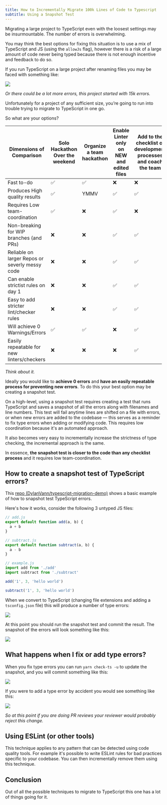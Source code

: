 ```yaml
---
title: How to Incrementally Migrate 100k Lines of Code to Typescript
subtitle: Using a Snapshot Test
---
```


Migrating a large project to TypeScript even with the loosest settings may be insurmountable. The number of errors is overwhelming.

You may think the best options for fixing this situation is to use a mix of TypeScript and JS (using the `allowJs` flag), however there is a risk of a large amount of code never being typed because there is not enough incentive and feedback to do so.

If you run TypeScript on a large project after renaming files you may be faced with something like:

![](https://i.imgur.com/Vft7POh.png)

_Or there could be a lot more errors, this project started with 15k errors._

Unfortunately for a project of any sufficient size, you’re going to run into trouble trying to migrate to TypeScript in one go.

So what are your options?

| **Dimensions of Comparison**                   | **Solo Hackathon Over the weekend** | **Organize a team hackathon** | **Enable Linter only on NEW and edited files** | **Add to the checklist of development processes and coach the team** | **Snapshot Test of type errors** |
| ---------------------------------------------- | ----------------------------------- | ----------------------------- | ---------------------------------------------- | -------------------------------------------------------------------- | -------------------------------- |
| Fast to-do                                     | ✅                                  | ✅                            | ❌                                             | ❌                                                                   | ❌                               |
| Produces High quality results                  | ✅                                  | YMMV                          | ✅                                             | ✅                                                                   | ✅                               |
| Requires Low team-coordination                 | ✅                                  | ❌                            | ✅                                             | ❌                                                                   | ✅                               |
| Non-breaking for WIP branches (and PRs)        | ❌                                  | ❌                            | ✅                                             | ✅                                                                   | ✅                               |
| Reliable on larger Repos or severly messy code | ❌                                  | ❌                            | ✅                                             | ✅                                                                   | ✅                               |
| Can enable strictist rules on day 1            | ❌                                  | ❌                            | ✅                                             | ✅                                                                   | ✅                               |
| Easy to add stricter lint/checker rules        | ❌                                  | ❌                            | ✅                                             | ✅                                                                   | ✅                               |
| Will achieve 0 Warnings/Errors                 | ✅                                  | ✅                            | ❌                                             | ✅                                                                   | ✅                               |
| Easily repeatable for new linters/checkers     | ❌                                  | ❌                            | ❌                                             | ✅                                                                   | ✅                               |

_Think about it._

Ideally you would like to **achieve 0 errors** and **have an easily repeatable process for preventing new errors**.
To do this your best option may be creating a snapshot test.

On a high-level, using a snapshot test requires creating a test that runs TypeScript and saves a snapshot of all the errors along with filenames and line numbers.
This test will fail anytime lines are shifted on a file with errors, or when new errors are added to the codebase — this serves as a reminder to fix type errors when adding or modifying code.
This requires low coordination because it's an automated approach.

It also becomes very easy to incrementally increase the strictness of type checking, the incremental approach is the same.

In essence, **the snapshot test is closer to the code than any checklist process** and it requires low team-coordination.

## How to create a snapshot test of TypeScript errors?

This [repo (DylanVann/typescript-migration-demo)](https://github.com/DylanVann/typescript-migration-demo) shows a basic example of how to snapshot test TypeScript errors.

Here's how it works, consider the following 3 untyped JS files:

```javascript
// add.js
export default function add(a, b) {
  a + b
}
```

```javascript
// subtract.js
export default function subtract(a, b) {
  a - b
}
```

```javascript
// example.js
import add from './add'
import subtract from './subtract'

add('1', 3, 'hello world')

subtract('1', 3, 'hello world')
```

When we convert to TypeScript (changing file extensions and adding a `tsconfig.json` file) this will produce a number of type errors:

![](https://i.imgur.com/EV2toUg.png)

At this point you should run the snapshot test and commit the result. The snapshot of the errors will look something like this:

![](https://i.imgur.com/5MZtBUk.png)

## What happens when I fix or add type errors?

When you fix type errors you can run `yarn check-ts -u` to update the snapshot, and you will commit something like this:

![](https://i.imgur.com/Agsuu3U.png)

If you were to add a type error by accident you would see something like this:

![](https://i.imgur.com/NV69pQu.png)

_So at this point if you are doing PR reviews your reviewer would probably reject this change._

## Using ESLint (or other tools)

This technique applies to any pattern that can be detected using code quality tools.
For example it's possible to write ESLint rules for bad practices specific to your codebase.
You can then incrementally remove them using this technique.

## Conclusion

Out of all the possible techniques to migrate to TypeScript this one has a lot of things going for it.
